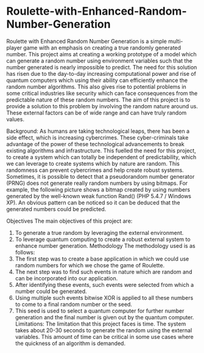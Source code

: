 # Roulette-with-Enhanced-Random-Number-Generation


Roulette with Enhanced Random Number Generation is a simple multi-player game with an emphasis on creating a true randomly generated number. This project aims at creating a working prototype of a model which can generate a random number using environment variables such that the number generated is nearly impossible to predict. The need for this solution has risen due to the day-to-day increasing computational power and rise of quantum computers which using their ability can efficiently enhance the random number algorithms. This also gives rise to potential problems in some critical industries like security which can face consequences from the predictable nature of these random numbers. The aim of this project is to provide a solution to this problem by involving the random nature around us. These external factors can be of wide range and can have truly random values. 


Background: As humans are taking technological leaps, there has been a side effect, which is increasing cybercrimes. These cyber-criminals take advantage of the power of these technological advancements to break existing algorithms and infrastructure. This fuelled the need for this project, to create a system which can totally be independent of predictability, which we can leverage to create systems which by nature are random. This randomness can prevent cybercrimes and help create robust systems. Sometimes, it is possible to detect that a pseudorandom number generator (PRNG) does not generate really random numbers by using bitmaps. For example, the following picture shows a bitmap created by using numbers generated by the well-known weak function Rand() (PHP 5.4.7 / Windows XP). An obvious pattern can be noticed so it can be deduced that the generated numbers could be predicted. 


Objectives 
The main objectives of this project are:
1. To generate a true random by leveraging the external environment.
2. To leverage quantum computing to create a robust external system to enhance number generation. Methodology The methodology used is as follows:
3. The first step was to create a base application in which we could use random numbers for which we chose the game of Roulette.
4. The next step was to find such events in nature which are random and can be incorporated into our application.
5. After identifying these events, such events were selected from which a number could be generated.
6. Using multiple such events bitwise XOR is applied to all these numbers to come to a final random number or the seed.
7. This seed is used to select a quantum computer for further number generation and the final number is given out by the quantum computer. Limitations: The limitation that this project faces is time. The system takes about 20-30 seconds to generate the random using the external variables. This amount of time can be critical in some use cases where the quickness of an algorithm is demanded.
